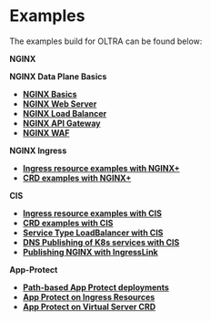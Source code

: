 # Examples
The examples build for OLTRA can be found below:

**NGINX**

**NGINX Data Plane Basics**
- [**NGINX Basics**](basics/nginx-data-plane)
- [**NGINX Web Server**](basics/web-server)
- [**NGINX Load Balancer**](basics/lb)
- [**NGINX API Gateway**](basics/apigw)
- [**NGINX WAF**](basics/nap) 

**NGINX Ingress**
- [**Ingress resource examples with NGINX+**](nic/ingress-resources/)
- [**CRD examples with NGINX+**](nic/custom-resources/)

**CIS**
- [**Ingress resource examples with CIS**](cis/ingress/)
- [**CRD examples with CIS**](cis/crd/)
- [**Service Type LoadBalancer with CIS**](cis/crd/serviceTypeLB/)
- [**DNS Publishing of K8s services with CIS**](cis/crd/ExternalDNS/)
- [**Publishing NGINX with IngressLink**](cis/crd/IngressLink/)

**App-Protect**
- [**Path-based App Protect deployments**](app-protect/path-based)
- [**App Protect on Ingress Resources**](app-protect/basic/ingress)
- [**App Protect on Virtual Server CRD**](app-protect/basic/virtualserver)
